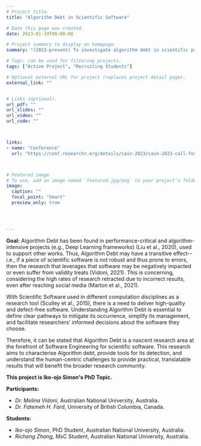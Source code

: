 ```yaml
---
# Project title.
title: "Algorithm Debt in Scientific Software"

# Date this page was created.
date: 2023-01-10T00:00:00

# Project summary to display on homepage.
summary: "(2023-present) To investigate algorithm debt in scientific programming, leveraging MSR-based studies and mixed-methods."

# Tags: can be used for filtering projects.
tags: ["Active Project", "Recruiting Students"]

# Optional external URL for project (replaces project detail page).
external_link: ""


# Links (optional).
url_pdf: ""
url_slides: ""
url_video: ""
url_code: ""



links:
- name: "Conference"
  url: "https://conf.researchr.org/details/cain-2023/cain-2023-call-for-posters/10/Algorithm-Debt-Challenges-and-Future-Paths"



# Featured image
# To use, add an image named `featured.jpg/png` to your project's folder. 
image:
  caption: ""
  focal_point: "Smart"
  preview_only: true




---
```


**Goal:** Algorithm Debt has been found in performance-critical and algorithm-intensive projects (e.g., Deep Learning frameworks) (Liu et al., 2020), used to support other works. Thus, Algorithm Debt may have a transitive effect--i.e., if a piece of scientific software is not robust and thus prone to errors, then the research that leverages that software may be negatively impacted or even suffer from validity treats (Vidoni, 2021). This is concerning, considering the high rates of research retracted due to incorrect results, even after reaching social media  (Marton et al., 2021).

With Scientific Software used in different computation disciplines as a research tool (Sculley et al., 2015), there is a need to deliver high-quality and defect-free software. Understanding Algorithm Debt is essential to define clear pathways to mitigate its occurrence, simplify its management, and facilitate researchers' informed decisions about the software they choose. 

Therefore, it can be stated that Algorithm Debt is a nascent research area at the forefront of Software Engineering for scientific software. This research aims to characterise Algorithm debt, provide tools for its detection, and understand the human-centric challenges to provide practical, translatable results that will benefit the broader research community.

**This project is Iko-ojo Simon's PhD Topic.**


**Participants:** 
- _Dr. Melina Vidoni_, Australian National University, Australia.
- _Dr. Fatemeh H. Fard_, University of British Columbia, Canada.


**Students:** 
- _Iko-ojo Simon_, PhD Student, Australian National University, Australia.
- _Richeng Zhang_, MsC Student, Australian National University, Australia.
